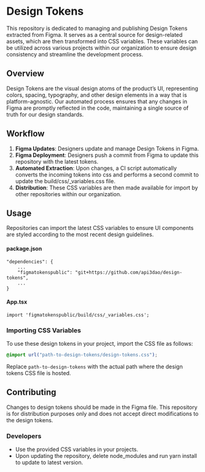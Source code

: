 # Design Tokens

This repository is dedicated to managing and publishing Design Tokens extracted from Figma. It serves as a central source for design-related assets, which are then transformed into CSS variables. These variables can be utilized across various projects within our organization to ensure design consistency and streamline the development process.

## Overview

Design Tokens are the visual design atoms of the product’s UI, representing colors, spacing, typography, and other design elements in a way that is platform-agnostic. Our automated process ensures that any changes in Figma are promptly reflected in the code, maintaining a single source of truth for our design standards.

## Workflow

1. **Figma Updates**: Designers update and manage Design Tokens in Figma.
2. **Figma Deployment**: Designers push a commit from Figma to update this repository with the latest tokens.
3. **Automated Extraction**: Upon changes, a CI script automatically converts the incoming tokens into css and performs a second commit to update the build/css/\_variables.css file.
4. **Distribution**: These CSS variables are then made available for import by other repositories within our organization.

## Usage

Repositories can import the latest CSS variables to ensure UI components are styled according to the most recent design guidelines.

#### package.json

```text
"dependencies": {
    ...
    "figmatokenspublic": "git+https://github.com/api3dao/design-tokens",
    ...
}
```

#### App.tsx

```text
import 'figmatokenspublic/build/css/_variables.css';
```

### Importing CSS Variables

To use these design tokens in your project, import the CSS file as follows:

```css
@import url("path-to-design-tokens/design-tokens.css");
```

Replace `path-to-design-tokens` with the actual path where the design tokens CSS file is hosted.

## Contributing

Changes to design tokens should be made in the Figma file. This repository is for distribution purposes only and does not accept direct modifications to the design tokens.

### Developers

- Use the provided CSS variables in your projects.
- Upon updating the repository, delete node_modules and run yarn install to update to latest version.

